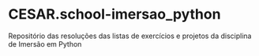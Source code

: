 # CESAR.school-imersao_python
Repositório das resoluções das listas de exercícios e projetos da disciplina de Imersão em Python
